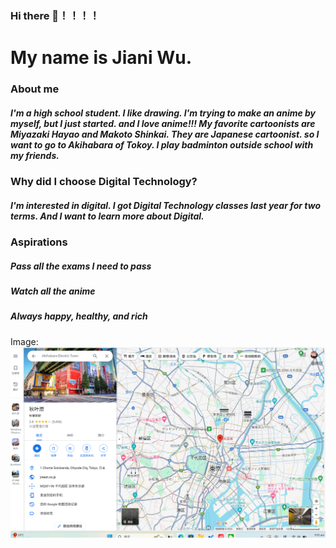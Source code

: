 ### Hi there 👋！！！！
# My name is Jiani Wu.
### About me 
##### I'm a high school student. I like drawing. I'm trying to make an anime by myself, but I just started. and I love anime!!! My favorite cartoonists are Miyazaki Hayao and Makoto Shinkai. They are Japanese cartoonist. so I want to go to Akihabara of Tokoy. I play badminton outside school with my friends.
### Why did I choose Digital Technology?
##### I'm interested in digital. I got Digital Technology classes last year for two terms. And I want to learn more about Digital.
### Aspirations
##### Pass all the exams I need to pass
##### Watch all the anime
##### Always happy, healthy, and rich
Image:
![Alt tag](微信图片_20240215041720.png)


<!--
**JianiWuWSCW/JianiWuWSCW** is a ✨ _special_ ✨ repository because its `README.md` (this file) appears on your GitHub profile.

Here are some ideas to get you started:

- 🔭 I’m currently working on ...
- 🌱 I’m currently learning ...
- 👯 I’m looking to collaborate on ...
- 🤔 I’m looking for help with ...
- 💬 Ask me about ...
- 📫 How to reach me: ...
- 😄 Pronouns: ...
- ⚡ Fun fact: ...
-->
